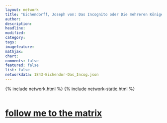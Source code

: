 ```yaml
---
layout: network
title: "Eichendorff, Joseph von: Das Incognito oder Die mehreren Könige oder Alt und Neu (1843)"
author:
description:
headline:
modified:
category:
tags: 
imagefeature: 
mathjax: 
chart: 
comments: false
featured: false
list: false
networkdata: 1843-Eichendor-Das_Incog.json
---
```

{% include network.html %}
{% include network-static.html %}
<div class="row">
  <div class="small-5 small-centered columns"><a href="/matrix335"><h1>follow me to the matrix</h1></a>
</div>
</div>
